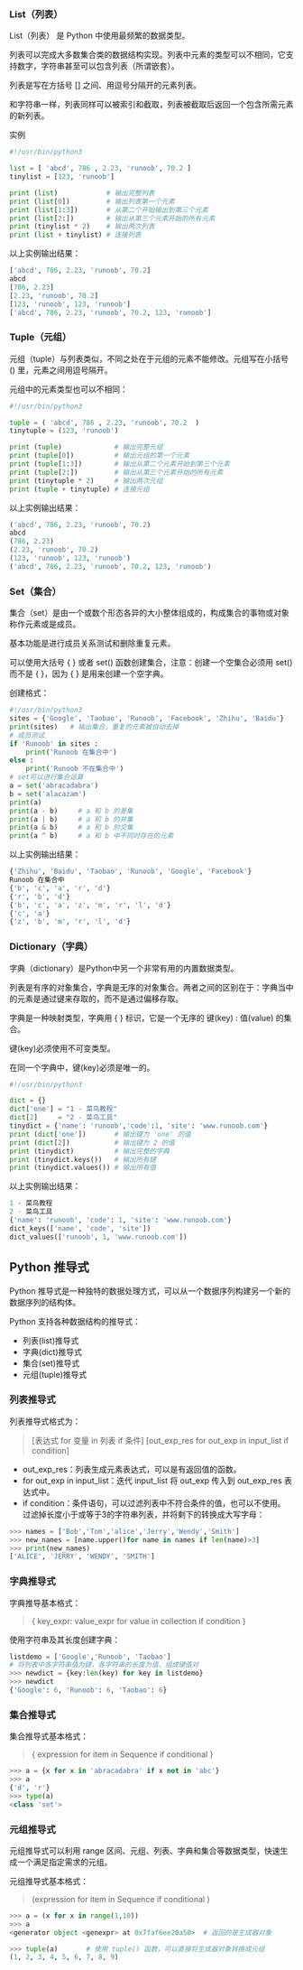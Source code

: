 ### List（列表）
List（列表） 是 Python 中使用最频繁的数据类型。

列表可以完成大多数集合类的数据结构实现。列表中元素的类型可以不相同，它支持数字，字符串甚至可以包含列表（所谓嵌套）。

列表是写在方括号 [] 之间、用逗号分隔开的元素列表。

和字符串一样，列表同样可以被索引和截取，列表被截取后返回一个包含所需元素的新列表。

实例

```python
#!/usr/bin/python3

list = [ 'abcd', 786 , 2.23, 'runoob', 70.2 ]
tinylist = [123, 'runoob']

print (list)            # 输出完整列表
print (list[0])         # 输出列表第一个元素
print (list[1:3])       # 从第二个开始输出到第三个元素
print (list[2:])        # 输出从第三个元素开始的所有元素
print (tinylist * 2)    # 输出两次列表
print (list + tinylist) # 连接列表
```
以上实例输出结果：
```python
['abcd', 786, 2.23, 'runoob', 70.2]
abcd
[786, 2.23]
[2.23, 'runoob', 70.2]
[123, 'runoob', 123, 'runoob']
['abcd', 786, 2.23, 'runoob', 70.2, 123, 'runoob']
```

### Tuple（元组）
元组（tuple）与列表类似，不同之处在于元组的元素不能修改。元组写在小括号 () 里，元素之间用逗号隔开。

元组中的元素类型也可以不相同：
```python
#!/usr/bin/python3

tuple = ( 'abcd', 786 , 2.23, 'runoob', 70.2  )
tinytuple = (123, 'runoob')

print (tuple)             # 输出完整元组
print (tuple[0])          # 输出元组的第一个元素
print (tuple[1:3])        # 输出从第二个元素开始到第三个元素
print (tuple[2:])         # 输出从第三个元素开始的所有元素
print (tinytuple * 2)     # 输出两次元组
print (tuple + tinytuple) # 连接元组
```
以上实例输出结果：
```python
('abcd', 786, 2.23, 'runoob', 70.2)
abcd
(786, 2.23)
(2.23, 'runoob', 70.2)
(123, 'runoob', 123, 'runoob')
('abcd', 786, 2.23, 'runoob', 70.2, 123, 'runoob')
```
### Set（集合）
集合（set）是由一个或数个形态各异的大小整体组成的，构成集合的事物或对象称作元素或是成员。

基本功能是进行成员关系测试和删除重复元素。

可以使用大括号 { } 或者 set() 函数创建集合，注意：创建一个空集合必须用 set() 而不是 { }，因为 { } 是用来创建一个空字典。

创建格式：
```python
#!/usr/bin/python3
sites = {'Google', 'Taobao', 'Runoob', 'Facebook', 'Zhihu', 'Baidu'}
print(sites)   # 输出集合，重复的元素被自动去掉
# 成员测试
if 'Runoob' in sites :
    print('Runoob 在集合中')
else :
    print('Runoob 不在集合中')
# set可以进行集合运算
a = set('abracadabra')
b = set('alacazam')
print(a)
print(a - b)     # a 和 b 的差集
print(a | b)     # a 和 b 的并集
print(a & b)     # a 和 b 的交集
print(a ^ b)     # a 和 b 中不同时存在的元素
```
以上实例输出结果：

```python
{'Zhihu', 'Baidu', 'Taobao', 'Runoob', 'Google', 'Facebook'}
Runoob 在集合中
{'b', 'c', 'a', 'r', 'd'}
{'r', 'b', 'd'}
{'b', 'c', 'a', 'z', 'm', 'r', 'l', 'd'}
{'c', 'a'}
{'z', 'b', 'm', 'r', 'l', 'd'}
```

### Dictionary（字典）
字典（dictionary）是Python中另一个非常有用的内置数据类型。

列表是有序的对象集合，字典是无序的对象集合。两者之间的区别在于：字典当中的元素是通过键来存取的，而不是通过偏移存取。

字典是一种映射类型，字典用 { } 标识，它是一个无序的 键(key) : 值(value) 的集合。

键(key)必须使用不可变类型。

在同一个字典中，键(key)必须是唯一的。

```python
#!/usr/bin/python3

dict = {}
dict['one'] = "1 - 菜鸟教程"
dict[2]     = "2 - 菜鸟工具"
tinydict = {'name': 'runoob','code':1, 'site': 'www.runoob.com'}
print (dict['one'])       # 输出键为 'one' 的值
print (dict[2])           # 输出键为 2 的值
print (tinydict)          # 输出完整的字典
print (tinydict.keys())   # 输出所有键
print (tinydict.values()) # 输出所有值
```
以上实例输出结果：
```python
1 - 菜鸟教程
2 - 菜鸟工具
{'name': 'runoob', 'code': 1, 'site': 'www.runoob.com'}
dict_keys(['name', 'code', 'site'])
dict_values(['runoob', 1, 'www.runoob.com'])
```
## Python 推导式

Python 推导式是一种独特的数据处理方式，可以从一个数据序列构建另一个新的数据序列的结构体。

Python 支持各种数据结构的推导式：
- 列表(list)推导式
- 字典(dict)推导式
- 集合(set)推导式
- 元组(tuple)推导式

### 列表推导式
列表推导式格式为：

> [表达式 for 变量 in 列表 if 条件]
> [out_exp_res for out_exp in input_list if condition]

- out_exp_res：列表生成元素表达式，可以是有返回值的函数。
- for out_exp in input_list：迭代 input_list 将 out_exp 传入到 out_exp_res 表达式中。
- if condition：条件语句，可以过滤列表中不符合条件的值，也可以不使用。
过滤掉长度小于或等于3的字符串列表，并将剩下的转换成大写字母：

```python
>>> names = ['Bob','Tom','alice','Jerry','Wendy','Smith']
>>> new_names = [name.upper()for name in names if len(name)>3]
>>> print(new_names)
['ALICE', 'JERRY', 'WENDY', 'SMITH']
```
### 字典推导式
字典推导基本格式：
> { key_expr: value_expr for value in collection if condition }

使用字符串及其长度创建字典：

```python
listdemo = ['Google','Runoob', 'Taobao']
# 将列表中各字符串值为键，各字符串的长度为值，组成键值对
>>> newdict = {key:len(key) for key in listdemo}
>>> newdict
{'Google': 6, 'Runoob': 6, 'Taobao': 6}
```

### 集合推导式
集合推导式基本格式：
> { expression for item in Sequence if conditional }
```python
>>> a = {x for x in 'abracadabra' if x not in 'abc'}
>>> a
{'d', 'r'}
>>> type(a)
<class 'set'>
```

### 元组推导式
元组推导式可以利用 range 区间、元组、列表、字典和集合等数据类型，快速生成一个满足指定需求的元组。

元组推导式基本格式：

> (expression for item in Sequence if conditional )
```python
>>> a = (x for x in range(1,10))
>>> a
<generator object <genexpr> at 0x7faf6ee20a50>  # 返回的是生成器对象

>>> tuple(a)       # 使用 tuple() 函数，可以直接将生成器对象转换成元组
(1, 2, 3, 4, 5, 6, 7, 8, 9)
```











